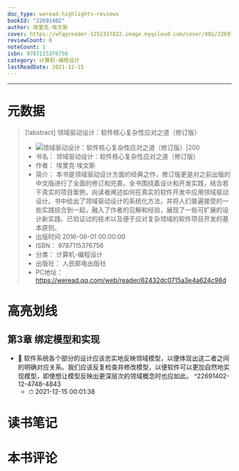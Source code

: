 ```yaml
---
doc_type: weread-highlights-reviews
bookId: "22691402"
author: 埃里克·埃文斯
cover: https://wfqqreader-1252317822.image.myqcloud.com/cover/402/22691402/t7_22691402.jpg
reviewCount: 0
noteCount: 1
isbn: 9787115376756
category: 计算机-编程设计
lastReadDate: 2021-12-15
---
```


---
# 元数据
> [!abstract] 领域驱动设计：软件核心复杂性应对之道（修订版）
> - ![ 领域驱动设计：软件核心复杂性应对之道（修订版）|200](https://wfqqreader-1252317822.image.myqcloud.com/cover/402/22691402/t7_22691402.jpg)
> - 书名： 领域驱动设计：软件核心复杂性应对之道（修订版）
> - 作者： 埃里克·埃文斯
> - 简介： 本书是领域驱动设计方面的经典之作，修订版更是对之前出版的中文版进行了全面的修订和完善。全书围绕着设计和开发实践，结合若干真实的项目案例，向读者阐述如何在真实的软件开发中应用领域驱动设计。书中给出了领域驱动设计的系统化方法，并将人们普遍接受的一些实践综合到一起，融入了作者的见解和经验，展现了一些可扩展的设计新实践、已验证过的技术以及便于应对复杂领域的软件项目开发的基本原则。
> - 出版时间 2016-06-01 00:00:00
> - ISBN： 9787115376756
> - 分类： 计算机-编程设计
> - 出版社： 人民邮电出版社
> - PC地址：https://weread.qq.com/web/reader/62432dc0715a3e4a624c98d

# 高亮划线

## 第3章 绑定模型和实现


- 📌 软件系统各个部分的设计应该忠实地反映领域模型，以便体现出这二者之间的明确对应关系。我们应该反复检查并修改模型，以便软件可以更加自然地实现模型，即使想让模型反映出更深层次的领域概念时也应如此。  ^22691402-12-4748-4843
    - ⏱ 2021-12-15 00:01:38 
# 读书笔记

# 本书评论
